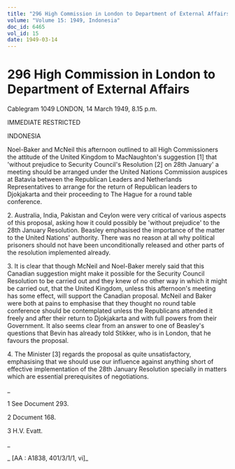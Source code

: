 ```yaml
---
title: "296 High Commission in London to Department of External Affairs"
volume: "Volume 15: 1949, Indonesia"
doc_id: 6465
vol_id: 15
date: 1949-03-14
---
```


# 296 High Commission in London to Department of External Affairs

Cablegram 1049 LONDON, 14 March 1949, 8.15 p.m.

IMMEDIATE RESTRICTED

INDONESIA

Noel-Baker and McNeil this afternoon outlined to all High Commissioners the attitude of the United Kingdom to MacNaughton's suggestion [1] that 'without prejudice to Security Council's Resolution [2] on 28th January' a meeting should be arranged under the United Nations Commission auspices at Batavia between the Republican Leaders and Netherlands Representatives to arrange for the return of Republican leaders to Djokjakarta and their proceeding to The Hague for a round table conference.

2\. Australia, India, Pakistan and Ceylon were very critical of various aspects of this proposal, asking how it could possibly be 'without prejudice' to the 28th January Resolution. Beasley emphasised the importance of the matter to the United Nations' authority. There was no reason at all why political prisoners should not have been unconditionally released and other parts of the resolution implemented already.

3\. It is clear that though McNeil and Noel-Baker merely said that this Canadian suggestion might make it possible for the Security Council Resolution to be carried out and they knew of no other way in which it might be carried out, that the United Kingdom, unless this afternoon's meeting has some effect, will support the Canadian proposal. McNeil and Baker were both at pains to emphasise that they thought no round table conference should be contemplated unless the Republicans attended it freely and after their return to Djokjakarta and with full powers from their Government. It also seems clear from an answer to one of Beasley's questions that Bevin has already told Stikker, who is in London, that he favours the proposal.

4\. The Minister [3] regards the proposal as quite unsatisfactory, emphasising that we should use our influence against anything short of effective implementation of the 28th January Resolution specially in matters which are essential prerequisites of negotiations.

_

1 See Document 293.

2 Document 168.

3 H.V. Evatt.

_

_ [AA : A1838, 401/3/1/1, vi]_
